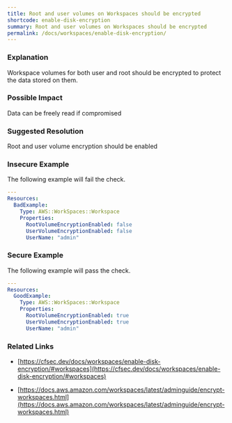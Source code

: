 ```yaml
---
title: Root and user volumes on Workspaces should be encrypted
shortcode: enable-disk-encryption
summary: Root and user volumes on Workspaces should be encrypted 
permalink: /docs/workspaces/enable-disk-encryption/
---
```


### Explanation

Workspace volumes for both user and root should be encrypted to protect the data stored on them.

### Possible Impact
Data can be freely read if compromised

### Suggested Resolution
Root and user volume encryption should be enabled


### Insecure Example

The following example will fail the  check.

```yaml
---
Resources:
  BadExample:
    Type: AWS::WorkSpaces::Workspace
    Properties: 
      RootVolumeEncryptionEnabled: false
      UserVolumeEncryptionEnabled: false
      UserName: "admin"

```



### Secure Example

The following example will pass the  check.

```yaml
---
Resources:
  GoodExample:
    Type: AWS::WorkSpaces::Workspace
    Properties:
      RootVolumeEncryptionEnabled: true
      UserVolumeEncryptionEnabled: true
      UserName: "admin"

```




### Related Links


- [https://cfsec.dev/docs/workspaces/enable-disk-encryption/#workspaces](https://cfsec.dev/docs/workspaces/enable-disk-encryption/#workspaces)

- [https://docs.aws.amazon.com/workspaces/latest/adminguide/encrypt-workspaces.html](https://docs.aws.amazon.com/workspaces/latest/adminguide/encrypt-workspaces.html)


